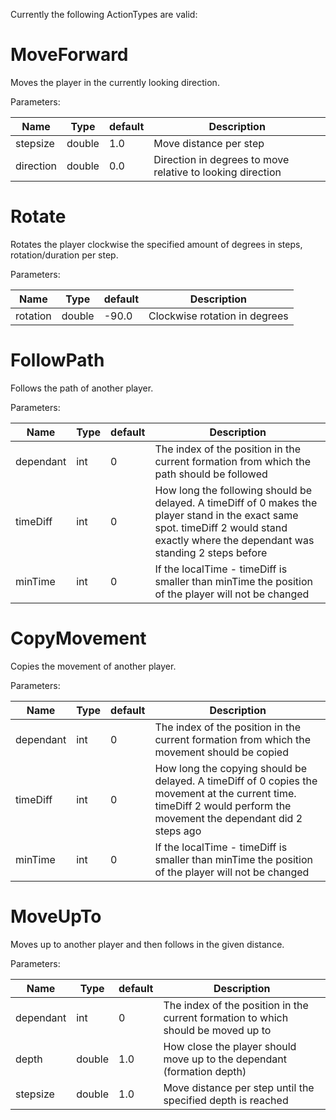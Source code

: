 Currently the following ActionTypes are valid:

# MoveForward
Moves the player in the currently looking direction.

Parameters:

| Name | Type | default | Description |
|-|-|-|-|
| stepsize | double | 1.0 | Move distance per step |
| direction | double | 0.0 | Direction in degrees to move relative to looking direction |

# Rotate
Rotates the player clockwise the specified amount of degrees in <duration> steps, rotation/duration per step.

Parameters:

| Name | Type | default | Description |
|-|-|-|-|
| rotation | double | -90.0 | Clockwise rotation in degrees |

# FollowPath
Follows the path of another player.

Parameters:

| Name | Type | default | Description |
|-|-|-|-|
| dependant | int | 0 | The index of the position in the current formation from which the path should be followed |
| timeDiff | int | 0 | How long the following should be delayed. A timeDiff of 0 makes the player stand in the exact same spot. timeDiff 2 would stand exactly where the dependant was standing 2 steps before |
| minTime | int | 0 |  If the localTime - timeDiff is smaller than minTime the position of the player will not be changed |

# CopyMovement
Copies the movement of another player.

Parameters:

| Name | Type | default | Description |
|-|-|-|-|
| dependant | int | 0 | The index of the position in the current formation from which the movement should be copied |
| timeDiff | int | 0 | How long the copying should be delayed. A timeDiff of 0 copies the movement at the current time. timeDiff 2 would perform the movement the dependant did 2 steps ago |
| minTime | int | 0 | If the localTime - timeDiff is smaller than minTime the position of the player will not be changed |

# MoveUpTo
Moves up to another player and then follows in the given distance.

Parameters:

| Name | Type | default | Description |
|-|-|-|-|
| dependant | int | 0 | The index of the position in the current formation to which should be moved up to |
| depth | double | 1.0 | How close the player should move up to the dependant (formation depth) |
| stepsize | double | 1.0 | Move distance per step until the specified depth is reached |
